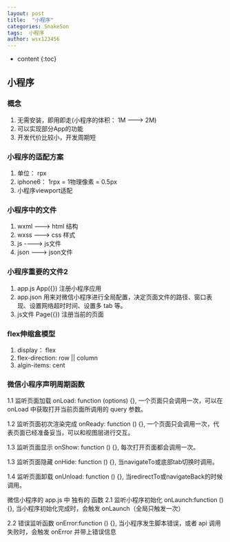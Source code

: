 ```yaml
---
layout: post
title:  "小程序"
categories: SnakeSon
tags:  小程序
author: wsx123456
---
```


* content
{:toc}


## 小程序
### 概念
  1. 无需安装，即用即走(小程序的体积： 1M ---> 2M)
  2. 可以实现部分App的功能
  3. 开发代价比较小，开发周期短
### 小程序的适配方案
  1. 单位： rpx
  2. iphone6： 1rpx = 1物理像素 = 0.5px
  3. 小程序viewport适配
### 小程序中的文件
  1. wxml ---> html 结构
  2. wxss ---> css 样式
  3. js ----> js文件
  4. json ---> json文件
### 小程序重要的文件2
  1. app.js  App({}) 注册小程序应用
  2. app.json 用来对微信小程序进行全局配置，决定页面文件的路径、窗口表现、设置网络超时时间、设置多 tab 等。
  3. js文件 Page({})  注册当前的页面
### flex伸缩盒模型
  1. display： flex
  2. flex-direction: row || column
  3. algin-items: cent
### 微信小程序声明周期函数

1.1 监听页面加载
 onLoad: function (options) {},
一个页面只会调用一次，可以在 onLoad 中获取打开当前页面所调用的 query 参数。

1.2 监听页面初次渲染完成
onReady: function () {},
一个页面只会调用一次，代表页面已经准备妥当，可以和视图层进行交互。

1.3 监听页面显示
onShow: function () {},
每次打开页面都会调用一次。

1.3 监听页面隐藏
onHide: function () {},
当navigateTo或底部tab切换时调用。

1.4 监听页面卸载
onUnload: function () {},
当redirectTo或navigateBack的时候调用。

微信小程序的 app.js 中 独有的 函数
2.1 监听小程序初始化
onLaunch:function () {},
当小程序初始化完成时，会触发 onLaunch（全局只触发一次）

2.2 错误监听函数
onError:function () {},
当小程序发生脚本错误，或者 api 调用失败时，会触发 onError 并带上错误信息